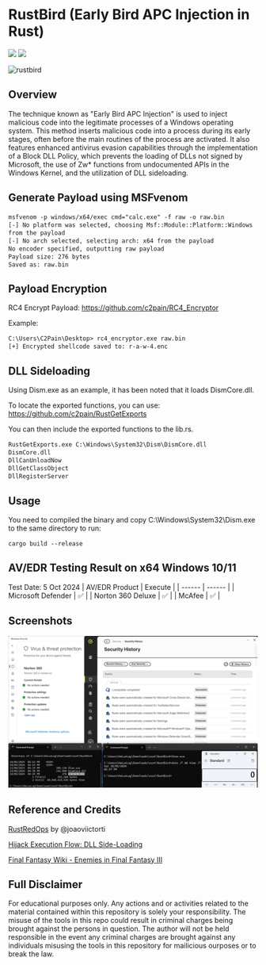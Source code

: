 # RustBird (Early Bird APC Injection in Rust)

<p align="left">
	<a href="https://www.rust-lang.org/"><img src="https://img.shields.io/badge/made%20with-Rust-red"></a>
	<a href="#"><img src="https://img.shields.io/badge/platform-windows-blueviolet"></a>
</p>

![rustbird](https://static.wikia.nocookie.net/finalfantasy/images/9/90/Rust_Bird_from_FFIII_Pixel_Remaster_sprite.png)

## Overview
The technique known as "Early Bird APC Injection" is used to inject malicious code into the legitimate processes of a Windows operating system. This method inserts malicious code into a process during its early stages, often before the main routines of the process are activated. It also features enhanced antivirus evasion capabilities through the implementation of a Block DLL Policy, which prevents the loading of DLLs not signed by Microsoft, the use of Zw* functions from undocumented APIs in the Windows Kernel, and the utilization of DLL sideloading.

## Generate Payload using MSFvenom
```
msfvenom -p windows/x64/exec cmd="calc.exe" -f raw -o raw.bin
[-] No platform was selected, choosing Msf::Module::Platform::Windows from the payload
[-] No arch selected, selecting arch: x64 from the payload
No encoder specified, outputting raw payload
Payload size: 276 bytes
Saved as: raw.bin
```

## Payload Encryption
RC4 Encrypt Payload: https://github.com/c2pain/RC4_Encryptor

Example:
```
C:\Users\C2Pain\Desktop> rc4_encryptor.exe raw.bin
[+] Encrypted shellcode saved to: r-a-w-4.enc
```

## DLL Sideloading
Using Dism.exe as an example, it has been noted that it loads DismCore.dll.

To locate the exported functions, you can use: https://github.com/c2pain/RustGetExports

You can then include the exported functions to the lib.rs.
```
RustGetExports.exe C:\Windows\System32\Dism\DismCore.dll
DismCore.dll
DllCanUnloadNow
DllGetClassObject
DllRegisterServer
```

## Usage 
You need to compiled the binary and copy C:\Windows\System32\Dism.exe to the same directory to run:
```
cargo build --release
```

## AV/EDR Testing Result on x64 Windows 10/11
Test Date: 5 Oct 2024
| AV/EDR Product | Execute |
| ------ | ------ |
| Microsoft Defender | :white_check_mark: |
| Norton 360 Deluxe | :white_check_mark: |
| McAfee | :white_check_mark: |

## Screenshots
![spawn-calc](/screenshots/spawn-calc.png)

## Reference and Credits
[RustRedOps](https://github.com/joaoviictorti/RustRedOps) by @joaoviictorti

[Hijack Execution Flow: DLL Side-Loading](https://attack.mitre.org/techniques/T1574/002/)

[Final Fantasy Wiki - Enemies in Final Fantasy III](https://finalfantasy.fandom.com/wiki/Rust_Bird)

## Full Disclaimer
For educational purposes only. Any actions and or activities related to the material contained within this repository is solely your responsibility. The misuse of the tools in this repo could result in criminal charges being brought against the persons in question. The author will not be held responsible in the event any criminal charges are brought against any individuals misusing the tools in this repository for mailicious ourposes or to break the law.
